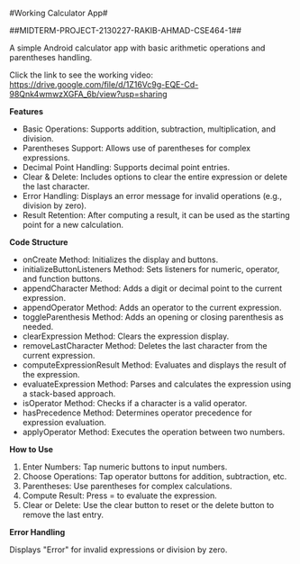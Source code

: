 #Working Calculator App#


##MIDTERM-PROJECT-2130227-RAKIB-AHMAD-CSE464-1##

  A simple Android calculator app with basic arithmetic operations and parentheses handling.
  
Click the link to see the working video: https://drive.google.com/file/d/1Z16Vc9g-EQE-Cd-98Qnk4wmwzXGFA_6b/view?usp=sharing

**Features**
  - Basic Operations: Supports addition, subtraction, multiplication, and division.
  - Parentheses Support: Allows use of parentheses for complex expressions.
  - Decimal Point Handling: Supports decimal point entries.
  - Clear & Delete: Includes options to clear the entire expression or delete the last character.
  - Error Handling: Displays an error message for invalid operations (e.g., division by zero).
  - Result Retention: After computing a result, it can be used as the starting point for a new calculation.
    
**Code Structure**

  - onCreate Method: Initializes the display and buttons.
  - initializeButtonListeners Method: Sets listeners for numeric, operator, and function buttons.
  - appendCharacter Method: Adds a digit or decimal point to the current expression.
  - appendOperator Method: Adds an operator to the current expression.
  - toggleParenthesis Method: Adds an opening or closing parenthesis as needed.
  - clearExpression Method: Clears the expression display.
  - removeLastCharacter Method: Deletes the last character from the current expression.
  - computeExpressionResult Method: Evaluates and displays the result of the expression.
  - evaluateExpression Method: Parses and calculates the expression using a stack-based approach.
  - isOperator Method: Checks if a character is a valid operator.
  - hasPrecedence Method: Determines operator precedence for expression evaluation.
  - applyOperator Method: Executes the operation between two numbers.
    
**How to Use**

  1. Enter Numbers: Tap numeric buttons to input numbers.
  2. Choose Operations: Tap operator buttons for addition, subtraction, etc.
  3. Parentheses: Use parentheses for complex calculations.
  4. Compute Result: Press = to evaluate the expression.
  5. Clear or Delete: Use the clear button to reset or the delete button to remove the last entry.

**Error Handling**

  Displays "Error" for invalid expressions or division by zero.
